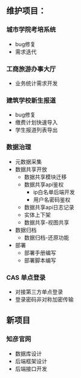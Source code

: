 ## 维护项目：
### 城市学院考培系统
- bug修复
- 需求迭代
### 工商旅游办事大厅
- 业务统计需求开发
### 建筑学校新生报道
- bug修复
- 缴费计划快速导入
- 学生报道列表导出
### 数据治理
- 元数据采集
- 数据共享开放
	- 数据共享模块迁移
	- 数据共享api鉴权
		- ip白名单后端开发
		- 用户名密码鉴权
	- 数据共享api日志记录
	- 实体上下架
	- 数据共享-视图共享
- 数据归档
	- 数据归档-还原功能
- 部署
	- 部署手册编写
	- 部署脚本编写
### CAS 单点登录
- 对接第三方单点登录
- 登录密码非对称加密传输
## 新项目
### 知彦官网
- 数据库设计
- 后端框架设计
- 后端接口开发